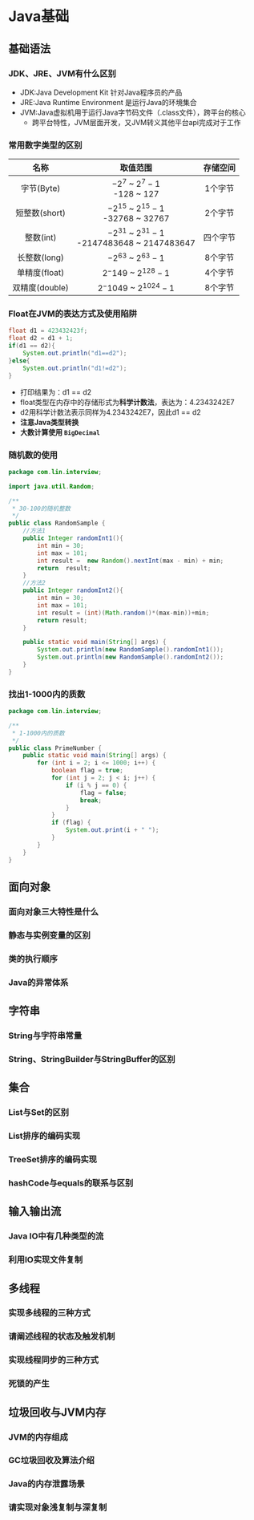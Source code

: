 # Java基础

## 基础语法

### JDK、JRE、JVM有什么区别

- JDK:Java Development Kit 针对Java程序员的产品
- JRE:Java Runtime Environment 是运行Java的环境集合
- JVM:Java虚拟机用于运行Java字节码文件（.class文件），跨平台的核心
  - 跨平台特性，JVM层面开发，又JVM转义其他平台api完成对于工作

### 常用数字类型的区别

| 名称 | 取值范围 | 存储空间 |
| :---: | :---: | :---: |
| 字节(Byte) | $-2^7$ ~ $2^7-1$ <br> -128 ~ 127  | 1个字节 |
| 短整数(short) | $-2^15$ ~ $2^15-1$ <br> -32768 ~ 32767 | 2个字节 |
| 整数(int) | $-2^31$ ~ $2^31-1$ <br> -2147483648 ~ 2147483647 | 四个字节 |
| 长整数(long) | $-2^63$ ~  $2^63-1$ | 8个字节 |
| 单精度(float) | $2^-149$ ~ $2^128-1$ | 4个字节 |
| 双精度(double) | $2^-1049$ ~ $2^1024-1$ | 8个字节 |

### Float在JVM的表达方式及使用陷阱

```java
float d1 = 423432423f;
float d2 = d1 + 1;
if(d1 == d2){
    System.out.println("d1==d2");
}else{
    System.out.println("d1!=d2");
}
```

- 打印结果为：d1 == d2
- float类型在内存中的存储形式为**科学计数法**，表达为：4.2343242E7
- d2用科学计数法表示同样为4.2343242E7，因此d1 == d2
- **注意Java类型转换**
- **大数计算使用 `BigDecimal`**

### 随机数的使用

```java
package com.lin.interview;

import java.util.Random;

/**
 * 30-100的随机整数
 */
public class RandomSample {
    //方法1
    public Integer randomInt1(){
        int min = 30;
        int max = 101;
        int result =  new Random().nextInt(max - min) + min;
        return  result;
    }
    //方法2
    public Integer randomInt2(){
        int min = 30;
        int max = 101;
        int result = (int)(Math.random()*(max-min))+min;
        return result;
    }

    public static void main(String[] args) {
        System.out.println(new RandomSample().randomInt1());
        System.out.println(new RandomSample().randomInt2());
    }
}

```

### 找出1-1000内的质数

```java
package com.lin.interview;

/**
 * 1-1000内的质数
 */
public class PrimeNumber {
    public static void main(String[] args) {
        for (int i = 2; i <= 1000; i++) {
            boolean flag = true;
            for (int j = 2; j < i; j++) {
                if (i % j == 0) {
                    flag = false;
                    break;
                }
            }
            if (flag) {
                System.out.print(i + " ");
            }
        }
    }
}

```

## 面向对象

### 面向对象三大特性是什么

### 静态与实例变量的区别

### 类的执行顺序

### Java的异常体系

## 字符串

### String与字符串常量

### String、StringBuilder与StringBuffer的区别

## 集合

### List与Set的区别

### List排序的编码实现

### TreeSet排序的编码实现

### hashCode与equals的联系与区别

## 输入输出流

### Java IO中有几种类型的流

### 利用IO实现文件复制

## 多线程

### 实现多线程的三种方式

### 请阐述线程的状态及触发机制

### 实现线程同步的三种方式

### 死锁的产生

## 垃圾回收与JVM内存

### JVM的内存组成

### GC垃圾回收及算法介绍

### Java的内存泄露场景

### 请实现对象浅复制与深复制
